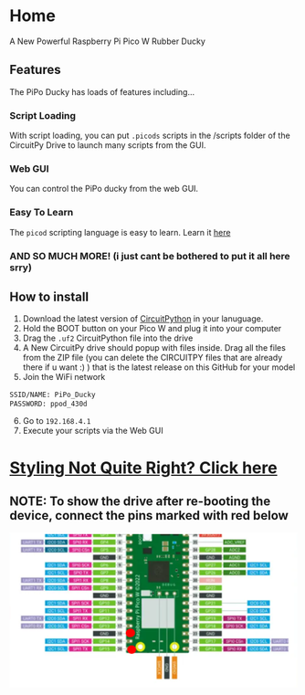 # Home
A New Powerful Raspberry Pi Pico W Rubber Ducky

## Features
The PiPo Ducky has loads of features including...
### Script Loading
With script loading, you can put `.picods` scripts in the /scripts folder of the CircuitPy Drive to launch many scripts from the GUI.
### Web GUI
You can control the PiPo ducky from the web GUI.
### Easy To Learn
The `picod` scripting language is easy to learn. Learn it [here](https://stuffzez.github.io/PiPo-Ducky/scripting)
### AND SO MUCH MORE! (i just cant be bothered to put it all here srry)

## How to install
1) Download the latest version of [CircuitPython](https://circuitpython.org) in your lanuguage.
2) Hold the BOOT button on your Pico W and plug it into your computer
3) Drag the `.uf2` CircuitPython file into the drive
4) A New CircuitPy drive should popup with files inside. Drag all the files from the ZIP file (you can delete the CIRCUITPY files that are already there if u want :) ) that is the latest release on this GitHub for your model
5) Join the WiFi network
```
SSID/NAME: PiPo_Ducky
PASSWORD: ppod_430d
```
6) Go to `192.168.4.1`
6) Execute your scripts via the Web GUI

# [Styling Not Quite Right? Click here](https://stuffzez.github.io/PiPo-Ducky/index)

## NOTE: To show the drive after re-booting the device, connect the pins marked with red below
![alt text](image.png)

